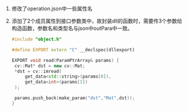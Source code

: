 1. 修改了operation.json中一些属性名

2. 添加了2个成员属性到接口参数类中，故封装dll的函数时，需要传3个参数给构造函数，参数名和类型名与json中outPara中一致。

   ```c++
   #include "object.h"
   
   #define EXPORT extern "C" __declspec(dllexport)
   
   EXPORT void read(ParamPtrArray& params) {
   	cv::Mat* dst = new cv::Mat;
   	*dst = cv::imread(
   		get_data<std::string>(params[0]),
   		get_data<int>(params[1])
   	);
   
   	params.push_back(make_param("dst","Mat",dst));
   }
   ```

   


